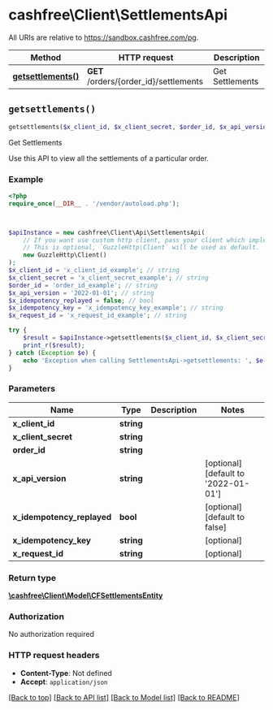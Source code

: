 # cashfree\Client\SettlementsApi

All URIs are relative to https://sandbox.cashfree.com/pg.

Method | HTTP request | Description
------------- | ------------- | -------------
[**getsettlements()**](SettlementsApi.md#getsettlements) | **GET** /orders/{order_id}/settlements | Get Settlements


## `getsettlements()`

```php
getsettlements($x_client_id, $x_client_secret, $order_id, $x_api_version, $x_idempotency_replayed, $x_idempotency_key, $x_request_id): \cashfree\Client\Model\CFSettlementsEntity
```

Get Settlements

Use this API to view all the settlements of a particular order.

### Example

```php
<?php
require_once(__DIR__ . '/vendor/autoload.php');



$apiInstance = new cashfree\Client\Api\SettlementsApi(
    // If you want use custom http client, pass your client which implements `GuzzleHttp\ClientInterface`.
    // This is optional, `GuzzleHttp\Client` will be used as default.
    new GuzzleHttp\Client()
);
$x_client_id = 'x_client_id_example'; // string
$x_client_secret = 'x_client_secret_example'; // string
$order_id = 'order_id_example'; // string
$x_api_version = '2022-01-01'; // string
$x_idempotency_replayed = false; // bool
$x_idempotency_key = 'x_idempotency_key_example'; // string
$x_request_id = 'x_request_id_example'; // string

try {
    $result = $apiInstance->getsettlements($x_client_id, $x_client_secret, $order_id, $x_api_version, $x_idempotency_replayed, $x_idempotency_key, $x_request_id);
    print_r($result);
} catch (Exception $e) {
    echo 'Exception when calling SettlementsApi->getsettlements: ', $e->getMessage(), PHP_EOL;
}
```

### Parameters

Name | Type | Description  | Notes
------------- | ------------- | ------------- | -------------
 **x_client_id** | **string**|  |
 **x_client_secret** | **string**|  |
 **order_id** | **string**|  |
 **x_api_version** | **string**|  | [optional] [default to &#39;2022-01-01&#39;]
 **x_idempotency_replayed** | **bool**|  | [optional] [default to false]
 **x_idempotency_key** | **string**|  | [optional]
 **x_request_id** | **string**|  | [optional]

### Return type

[**\cashfree\Client\Model\CFSettlementsEntity**](../Model/CFSettlementsEntity.md)

### Authorization

No authorization required

### HTTP request headers

- **Content-Type**: Not defined
- **Accept**: `application/json`

[[Back to top]](#) [[Back to API list]](../../README.md#endpoints)
[[Back to Model list]](../../README.md#models)
[[Back to README]](../../README.md)
